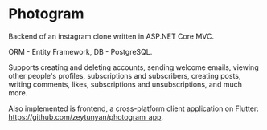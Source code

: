 # Photogram

Backend of an instagram clone written in ASP.NET Core MVC.

ORM - Entity Framework, DB - PostgreSQL.
 
Supports creating and deleting accounts, sending welcome emails, viewing other people's profiles, subscriptions and subscribers, creating posts, writing comments, likes, subscriptions and unsubscriptions, and much more.

Also implemented is frontend, a cross-platform client application on Flutter: https://github.com/zeytunyan/photogram_app. 
